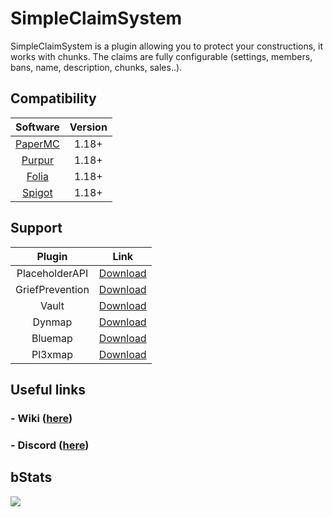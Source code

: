 # SimpleClaimSystem
SimpleClaimSystem is a plugin allowing you to protect your constructions, it works with chunks. The claims are fully configurable (settings, members, bans, name, description, chunks, sales..).

## Compatibility
|                      Software                       |    Version    |
|:---------------------------------------------------:|:-------------:|
|    [PaperMC](https://papermc.io/downloads/paper)    |     1.18+     |
|           [Purpur](https://purpurmc.org)            |     1.18+     |
|     [Folia](https://papermc.io/software/folia)      |     1.18+     |
|         [Spigot](https://www.spigotmc.org)          |     1.18+     |


## Support
|        Plugin        |     Link     |
|:--------------------:|:------------:|
| PlaceholderAPI       | [Download](https://www.spigotmc.org/resources/placeholderapi.6245/)    |
| GriefPrevention      | [Download](https://www.spigotmc.org/resources/griefprevention.1884/)    |
| Vault                | [Download](https://www.spigotmc.org/resources/vault.34315/)    |
| Dynmap               | [Download](https://www.spigotmc.org/resources/dynmap.274/)    |
| Bluemap              | [Download](https://bluemap.bluecolored.de/)    |
| Pl3xmap              | [Download](https://modrinth.com/mod/pl3xmap)    |


## Useful links
### - Wiki ([here](https://xyness.gitbook.io/simpleclaimsystem))
### - Discord ([here](https://discord.gg/6sRTGprM95))


## bStats
[![](https://bstats.org/signatures/bukkit/SimpleCLaimSystem.svg)]([https://bstats.org/plugin/bukkit/SimpleClaimSystem/21435](https://bstats.org/plugin/bukkit/SimpleClaimSystem/21435))
